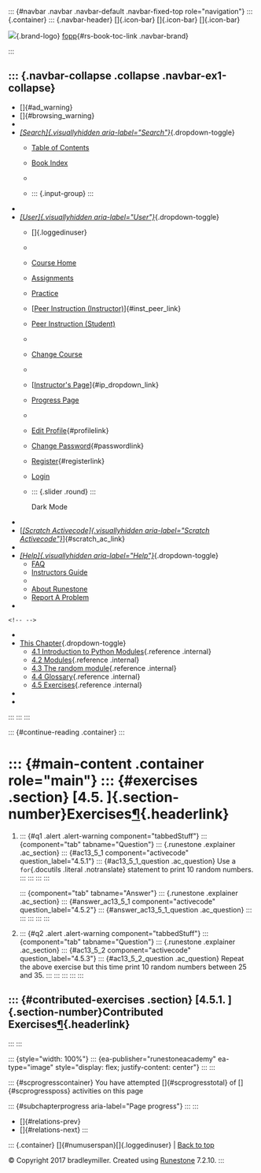 ::: {#navbar .navbar .navbar-default .navbar-fixed-top role="navigation"}
::: {.container}
::: {.navbar-header}
[]{.icon-bar} []{.icon-bar} []{.icon-bar}

<div>

[![](../_static/img/RAIcon.png)](/runestone/default/user/login){.brand-logo}
[fopp](../index.html){#rs-book-toc-link .navbar-brand}

</div>
:::

::: {.navbar-collapse .collapse .navbar-ex1-collapse}
-   
-   []{#ad_warning}
-   []{#browsing_warning}
-   
-   [*[Search]{.visuallyhidden
    aria-label="Search"}*](#){.dropdown-toggle}
    -   [Table of Contents](../index.html)

    -   [Book Index](../genindex.html)

    -   

    -   ::: {.input-group}
        :::
-   
-   [*[User]{.visuallyhidden aria-label="User"}*](#){.dropdown-toggle}
    -   []{.loggedinuser}

    -   

    -   [Course Home](/ns/course/index)

    -   [Assignments](/assignment/student/chooseAssignment)

    -   [Practice](/runestone/assignments/practice)

    -   [[Peer Instruction
        (Instructor)](/runestone/peer/instructor.html)]{#inst_peer_link}

    -   [Peer Instruction (Student)](/runestone/peer/student.html)

    -   

    -   [Change Course](/runestone/default/courses)

    -   

    -   [[Instructor\'s
        Page](/runestone/admin/index)]{#ip_dropdown_link}

    -   [Progress Page](/runestone/dashboard/studentreport)

    -   

    -   [Edit Profile](/runestone/default/user/profile){#profilelink}

    -   [Change
        Password](/runestone/default/user/change_password){#passwordlink}

    -   [Register](/runestone/default/user/register){#registerlink}

    -   [Login](#)

    -   ::: {.slider .round}
        :::

        Dark Mode
-   
-   [[*[Scratch Activecode]{.visuallyhidden
    aria-label="Scratch Activecode"}*](javascript:runestoneComponents.popupScratchAC())]{#scratch_ac_link}
-   
-   [*[Help]{.visuallyhidden aria-label="Help"}*](#){.dropdown-toggle}
    -   [FAQ](http://runestoneinteractive.org/pages/faq.html)
    -   [Instructors Guide](https://guide.runestone.academy)
    -   
    -   [About Runestone](http://runestoneinteractive.org)
    -   [Report A
        Problem](/runestone/default/reportabug?course=fopp&page=Exercises)
-   

```{=html}
<!-- -->
```
-   
-   [This Chapter](../index.html){.dropdown-toggle}
    -   [4.1 Introduction to Python
        Modules](intro-PythonModules.html){.reference .internal}
    -   [4.2 Modules](intro-ModulesandGettingHelp.html){.reference
        .internal}
    -   [4.3 The random module](Therandommodule.html){.reference
        .internal}
    -   [4.4 Glossary](Glossary.html){.reference .internal}
    -   [4.5 Exercises](Exercises.html){.reference .internal}
-   
-   
:::
:::
:::

::: {#continue-reading .container}
:::

::: {#main-content .container role="main"}
::: {#exercises .section}
[4.5. ]{.section-number}Exercises[¶](#exercises "Permalink to this heading"){.headerlink}
=========================================================================================

1.  ::: {#q1 .alert .alert-warning component="tabbedStuff"}
    ::: {component="tab" tabname="Question"}
    ::: {.runestone .explainer .ac_section}
    ::: {#ac13_5_1 component="activecode" question_label="4.5.1"}
    ::: {#ac13_5_1_question .ac_question}
    Use a `for`{.docutils .literal .notranslate} statement to print 10
    random numbers.
    :::
    :::
    :::
    :::

    ::: {component="tab" tabname="Answer"}
    ::: {.runestone .explainer .ac_section}
    ::: {#answer_ac13_5_1 component="activecode" question_label="4.5.2"}
    ::: {#answer_ac13_5_1_question .ac_question}
    :::
    :::
    :::
    :::
    :::

2.  ::: {#q2 .alert .alert-warning component="tabbedStuff"}
    ::: {component="tab" tabname="Question"}
    ::: {.runestone .explainer .ac_section}
    ::: {#ac13_5_2 component="activecode" question_label="4.5.3"}
    ::: {#ac13_5_2_question .ac_question}
    Repeat the above exercise but this time print 10 random numbers
    between 25 and 35.
    :::
    :::
    :::
    :::
    :::

::: {#contributed-exercises .section}
[4.5.1. ]{.section-number}Contributed Exercises[¶](#contributed-exercises "Permalink to this heading"){.headerlink}
-------------------------------------------------------------------------------------------------------------------
:::
:::

::: {style="width: 100%"}
::: {ea-publisher="runestoneacademy" ea-type="image" style="display: flex; justify-content: center"}
:::
:::

::: {#scprogresscontainer}
You have attempted []{#scprogresstotal} of []{#scprogressposs}
activities on this page

::: {#subchapterprogress aria-label="Page progress"}
:::
:::

-   [[](Glossary.html)]{#relations-prev}
-   [[](../PythonTurtle/toctree.html)]{#relations-next}
:::

::: {.container}
[]{#numuserspan}[]{.loggedinuser} \| [Back to top](#)

© Copyright 2017 bradleymiller. Created using
[Runestone](http://runestoneinteractive.org/) 7.2.10.
:::
